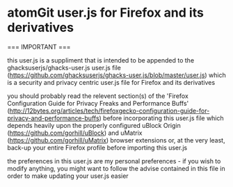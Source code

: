 # atomGit user.js for Firefox and its derivatives

=== IMPORTANT ===

this user.js is a suppliment that is intended to be appended to the ghacksuserjs/ghacks-user.js user.js file (https://github.com/ghacksuserjs/ghacks-user.js/blob/master/user.js) which is a security and privacy centric user.js file for Firefox and its derivatives

you should probably read the relevent section(s) of the 'Firefox Configuration Guide for Privacy Freaks and Performance Buffs' (http://12bytes.org/articles/tech/firefoxgecko-configuration-guide-for-privacy-and-performance-buffs) before incorporating this user.js file which depends heavily upon the properly configured uBlock Origin (https://github.com/gorhill/uBlock) and uMatrix (https://github.com/gorhill/uMatrix) browser extensions or, at the very least, back-up your entire Firefox profile before importing this user.js

the preferences in this user.js are my personal preferences - if you wish to modify anything, you might want to follow the advise contained in this file in order to make updating your user.js easier
